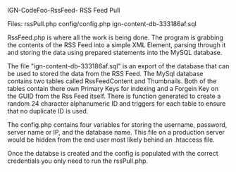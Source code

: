 IGN-CodeFoo-RssFeed-
RSS Feed Pull

Files:
rssPull.php
config/config.php
ign-content-db-333186af.sql

RssFeed.php is where all the work is being done. The program is grabbing the contents of the RSS Feed into a simple XML Element, parsing through it and storing the data using prepared statements into the MySQL database.

The file "ign-content-db-333186af.sql" is an export of the database that can be used to stored the data from the RSS Feed. The MySql database contains two tables called RssFeedContent and Thumbnails. Both of the tables contain there own Primary Keys for indexing and a Forgein Key on the GUID from the Rss Feed itself. There is function generated to create a random 24 character alphanumeric ID and triggers for each table to ensure that no duplicate ID is used.

The config.php contains four variables for storing the username, password, server name or IP, and the database name. This file on a production server would be hidden from the end user most likely behind an .htaccess file.

Once the databse is created and the config is populated with the correct credentials you only need to run the rssPull.php.
